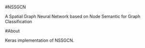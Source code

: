 
#NSSGCN

A Spatial Graph Neural Network based on Node Semantic for Graph Classification

#About

Keras implementation of NSSGCN.
